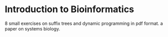 # Introduction to Bioinformatics
8 small exercises on suffix trees and dynamic programming in pdf format.
a paper on systems biology. 
